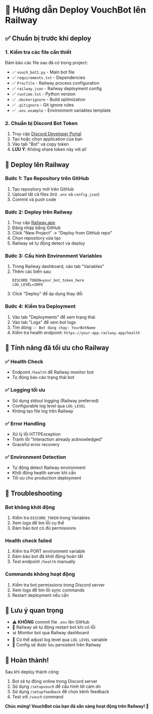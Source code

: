# 🚀 Hướng dẫn Deploy VouchBot lên Railway

## ✅ Chuẩn bị trước khi deploy

### 1. Kiểm tra các file cần thiết
Đảm bảo các file sau đã có trong project:
- ✅ `vouch_bot1.py` - Main bot file
- ✅ `requirements.txt` - Dependencies
- ✅ `Procfile` - Railway process configuration
- ✅ `railway.json` - Railway deployment config
- ✅ `runtime.txt` - Python version
- ✅ `.dockerignore` - Build optimization
- ✅ `.gitignore` - Git ignore rules
- ✅ `.env.example` - Environment variables template

### 2. Chuẩn bị Discord Bot Token
1. Truy cập [Discord Developer Portal](https://discord.com/developers/applications)
2. Tạo hoặc chọn application của bạn
3. Vào tab "Bot" và copy token
4. **LƯU Ý**: Không share token này với ai!

## 🚀 Deploy lên Railway

### Bước 1: Tạo Repository trên GitHub
1. Tạo repository mới trên GitHub
2. Upload tất cả files (trừ `.env` và `config.json`)
3. Commit và push code

### Bước 2: Deploy trên Railway
1. Truy cập [Railway.app](https://railway.app)
2. Đăng nhập bằng GitHub
3. Click "New Project" → "Deploy from GitHub repo"
4. Chọn repository vừa tạo
5. Railway sẽ tự động detect và deploy

### Bước 3: Cấu hình Environment Variables
1. Trong Railway dashboard, vào tab "Variables"
2. Thêm các biến sau:
   ```
   DISCORD_TOKEN=your_bot_token_here
   LOG_LEVEL=INFO
   ```
3. Click "Deploy" để áp dụng thay đổi

### Bước 4: Kiểm tra Deployment
1. Vào tab "Deployments" để xem trạng thái
2. Vào tab "Logs" để xem bot logs
3. Tìm dòng: `✅ Bot đang chạy: YourBotName`
4. Kiểm tra health endpoint: `https://your-app.railway.app/health`

## 🔧 Tính năng đã tối ưu cho Railway

### ✅ Health Check
- Endpoint `/health` để Railway monitor bot
- Tự động báo cáo trạng thái bot

### ✅ Logging tối ưu
- Sử dụng stdout logging (Railway preferred)
- Configurable log level qua `LOG_LEVEL`
- Không tạo file log trên Railway

### ✅ Error Handling
- Xử lý lỗi HTTPException
- Tránh lỗi "Interaction already acknowledged"
- Graceful error recovery

### ✅ Environment Detection
- Tự động detect Railway environment
- Khởi động health server khi cần
- Tối ưu cho production deployment

## 🐛 Troubleshooting

### Bot không khởi động
1. Kiểm tra `DISCORD_TOKEN` trong Variables
2. Xem logs để tìm lỗi cụ thể
3. Đảm bảo bot có đủ permissions

### Health check failed
1. Kiểm tra PORT environment variable
2. Đảm bảo bot đã khởi động hoàn tất
3. Test endpoint `/health` manually

### Commands không hoạt động
1. Kiểm tra bot permissions trong Discord server
2. Xem logs để tìm lỗi sync commands
3. Restart deployment nếu cần

## 📝 Lưu ý quan trọng

- ⚠️ **KHÔNG** commit file `.env` lên GitHub
- 🔄 Railway sẽ tự động restart bot khi có lỗi
- 📊 Monitor bot qua Railway dashboard
- 🔧 Có thể adjust log level qua `LOG_LEVEL` variable
- 💾 Config sẽ được lưu persistent trên Railway

## 🎉 Hoàn thành!

Sau khi deploy thành công:
1. Bot sẽ tự động online trong Discord server
2. Sử dụng `/setupvouch` để cấu hình lời cảm ơn
3. Sử dụng `/setupfeedback` để chọn kênh feedback
4. Test với `/vouch` command

**Chúc mừng! VouchBot của bạn đã sẵn sàng hoạt động trên Railway! 🎊**